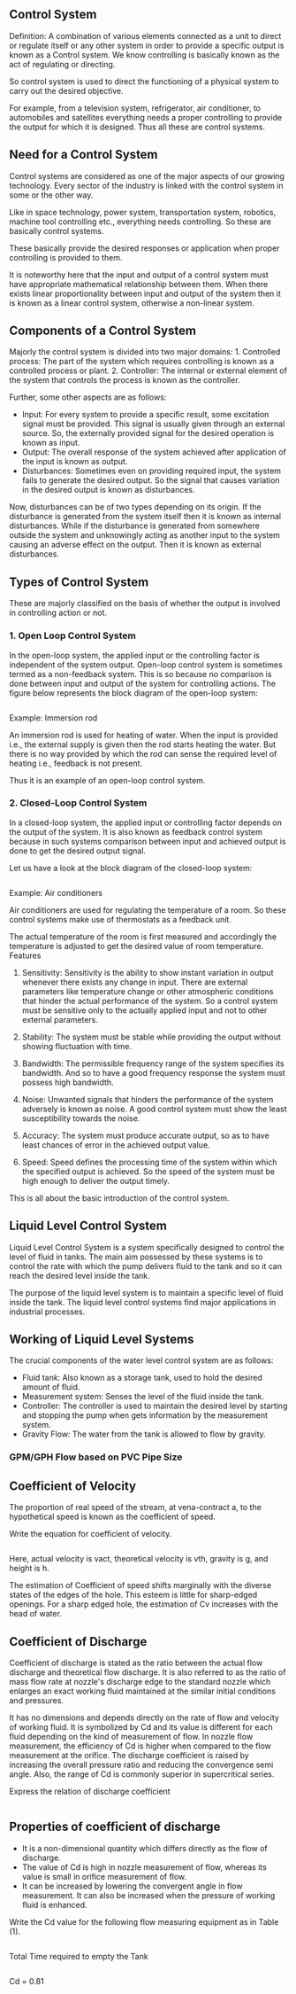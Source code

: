## Control System
Definition: A combination of various elements connected as a unit to direct or regulate itself or any other system in order to provide a specific output is known as a Control system. We know controlling is basically known as the act of regulating or directing.

So control system is used to direct the functioning of a physical system to carry out the desired objective.

For example, from a television system, refrigerator, air conditioner, to automobiles and satellites everything needs a proper controlling to provide the output for which it is designed. Thus all these are control systems.

## Need for a Control System
Control systems are considered as one of the major aspects of our growing technology. Every sector of the industry is linked with the control system in some or the other way.

Like in space technology, power system, transportation system, robotics, machine tool controlling etc., everything needs controlling. So these are basically control systems.

These basically provide the desired responses or application when proper controlling is provided to them.

It is noteworthy here that the input and output of a control system must have appropriate mathematical relationship between them. When there exists linear proportionality between input and output of the system then it is known as a linear control system, otherwise a non-linear system.

## Components of a Control System
Majorly the control system is divided into two major domains: 1. Controlled process: The part of the system which requires controlling is known as a controlled process or plant. 2. Controller: The internal or external element of the system that controls the process is known as the controller.

Further, some other aspects are as follows:

* Input: For every system to provide a specific result, some excitation signal must be provided. This signal is usually given through an external source. So, the externally provided signal for the desired operation is known as input.
* Output: The overall response of the system achieved after application of the input is known as output.
* Disturbances: Sometimes even on providing required input, the system fails to generate the desired output. So the signal that causes variation in the desired output is known as disturbances.

Now, disturbances can be of two types depending on its origin. If the disturbance is generated from the system itself then it is known as internal disturbances. While if the disturbance is generated from somewhere outside the system and unknowingly acting as another input to the system causing an adverse effect on the output. Then it is known as external disturbances.

## Types of Control System
These are majorly classified on the basis of whether the output is involved in controlling action or not.

### 1. Open Loop Control System
In the open-loop system, the applied input or the controlling factor is independent of the system output. Open-loop control system is sometimes termed as a non-feedback system. This is so because no comparison is done between input and output of the system for controlling actions. The figure below represents the block diagram of the open-loop system:

<center><img src="images/img1.jpg" title="" /></center>

Example: Immersion rod

An immersion rod is used for heating of water. When the input is provided i.e., the external supply is given then the rod starts heating the water. But there is no way provided by which the rod can sense the required level of heating i.e., feedback is not present.

Thus it is an example of an open-loop control system.

### 2. Closed-Loop Control System
In a closed-loop system, the applied input or controlling factor depends on the output of the system. It is also known as feedback control system because in such systems comparison between input and achieved output is done to get the desired output signal.

Let us have a look at the block diagram of the closed-loop system:

<center><img src="images/img2.jpg" title="" /></center>

Example: Air conditioners

Air conditioners are used for regulating the temperature of a room. So these control systems make use of thermostats as a feedback unit.

The actual temperature of the room is first measured and accordingly the temperature is adjusted to get the desired value of room temperature. Features

1) Sensitivity: Sensitivity is the ability to show instant variation in output whenever there exists any change in input. There are external parameters like temperature change or other atmospheric conditions that hinder the actual performance of the system. So a control system must be sensitive only to the actually applied input and not to other external parameters.

2) Stability: The system must be stable while providing the output without showing fluctuation with time.

3) Bandwidth: The permissible frequency range of the system specifies its bandwidth. And so to have a good frequency response the system must possess high bandwidth.

4) Noise: Unwanted signals that hinders the performance of the system adversely is known as noise. A good control system must show the least susceptibility towards the noise.

5) Accuracy: The system must produce accurate output, so as to have least chances of error in the achieved output value.

6) Speed: Speed defines the processing time of the system within which the specified output is achieved. So the speed of the system must be high enough to deliver the output timely.

This is all about the basic introduction of the control system.

## Liquid Level Control System

Liquid Level Control System is a system specifically designed to control the level of fluid in tanks. The main aim possessed by these systems is to control the rate with which the pump delivers fluid to the tank and so it can reach the desired level inside the tank.

The purpose of the liquid level system is to maintain a specific level of fluid inside the tank. The liquid level control systems find major applications in industrial processes.

## Working of Liquid Level Systems
The crucial components of the water level control system are as follows:

* Fluid tank: Also known as a storage tank, used to hold the desired amount of fluid.
* Measurement system: Senses the level of the fluid inside the tank.
* Controller: The controller is used to maintain the desired level by starting and stopping the pump when gets information by the measurement system.
* Gravity Flow: The water from the tank is allowed to flow by gravity.


### GPM/GPH Flow based on PVC Pipe Size
## Coefficient of Velocity
The proportion of real speed of the stream, at vena-contract a, to the hypothetical speed is known as the coefficient of speed.

Write the equation for coefficient of velocity.

<center><img src="images/img3.jpg" title="" /></center>

Here, actual velocity is vact, theoretical velocity is vth, gravity is g, and height is h.

The estimation of Coefficient of speed shifts marginally with the diverse states of the edges of the hole. This esteem is little for sharp-edged openings. For a sharp edged hole, the estimation of Cv increases with the head of water.

## Coefficient of Discharge
Coefficient of discharge is stated as the ratio between the actual flow discharge and theoretical flow discharge. It is also referred to as the ratio of mass flow rate at nozzle's discharge edge to the standard nozzle which enlarges an exact working fluid maintained at the similar initial conditions and pressures.

It has no dimensions and depends directly on the rate of flow and velocity of working fluid. It is symbolized by Cd and its value is different for each fluid depending on the kind of measurement of flow. In nozzle flow measurement, the efficiency of Cd is higher when compared to the flow measurement at the orifice. The discharge coefficient is raised by increasing the overall pressure ratio and reducing the convergence semi angle. Also, the range of Cd is commonly superior in supercritical series.

Express the relation of discharge coefficient

<center><img src="images/img4.jpg" title="" /></center>

## Properties of coefficient of discharge
* It is a non-dimensional quantity which differs directly as the flow of discharge.
* The value of Cd is high in nozzle measurement of flow, whereas its value is small in orifice measurement of flow.
* It can be increased by lowering the convergent angle in flow measurement. It can also be increased when the pressure of working fluid is enhanced.

Write the Cd value for the following flow measuring equipment as in Table (1).

<center><img src="images/img5.jpg" title="" /></center>

Total Time required to empty the Tank

<center><img src="images/img6.jpg" title="" /></center>

Cd = 0.81












